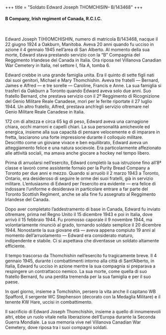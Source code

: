 +++
title = "Soldato Edward Joseph THOMCHISIN– B/143468"
+++

#### B Company, Irish regiment of Canada, R.C.I.C.
<br>


Edward Joseph T(H)OMCHISHIN, numero di matricola B/143468, nacque il 22 giugno 1924 a Oakburn, Manitoba. Aveva 20 anni quando fu ucciso in azione il 4 gennaio 1945 nell’area di San Alberto.
Al momento della sua morte, Edward stava prestando servizio con la “B” Compagnia del Reggimento Irlandese del Canada in Italia. Ora riposa nel Villanova Canadian War Cemetery in Italia, nel settore I, fila A, tomba 6.

Edward crebbe in una grande famiglia unita. Era il quinto di sette figli nati dai suoi genitori, Michael e Mary Thomchishin. Aveva tre fratelli — Bernard, James e Alfred — e tre sorelle — Caroline, Francis e Anne. La sua famiglia si trasferì da Oakburn a Toronto quando Edward aveva solo due anni.
Suo fratello Bernard, che prestava servizio con il 2º Reggimento di Ricognizione del Genio Militare Reale Canadese, morì per le ferite riportate il 27 luglio 1944. Un altro fratello, Alfred, prestava anch’egli servizio oltremare nel Genio Militare Reale Canadese in Italia.

172 cm di altezza e circa 65 kg di peso, Edward aveva una carnagione chiara, occhi marroni e capelli chiari. La sua personalità amichevole ed energica, insieme alla sua capacità di pensare velocemente e di imparare in fretta, lasciarono una forte impressione durante il colloquio militare. Descritto come un giovane vivace e ben equilibrato, Edward aveva un atteggiamento felice e una natura socievole. Era particolarmente affezionato alle attività sociali, ma amava anche giocare a hockey nel tempo libero.

Prima di arruolarsi nell’esercito, Edward completò la sua istruzione fino all’8ª classe e lavorò come assistente fornaio per la Purity Bread Company a Toronto per due anni e mezzo. Quando si arruolò il 2 marzo 1943 a Toronto, Ontario, era desideroso di seguire le orme dei suoi fratelli, già in servizio militare. L’entusiasmo di Edward per l’esercito era evidente — era felice di indossare l’uniforme e desiderava in particolare entrare a far parte del Toronto Scottish Regiment, anche se alla fine fu assegnato al Reggimento Irlandese del Canada.

Dopo aver completato l’addestramento di base in Canada, Edward fu inviato oltremare, prima nel Regno Unito il 15 dicembre 1943 e poi in Italia, dove arrivò il 15 febbraio 1944. Fu promosso caporale il 9 novembre 1944, ma volontariamente rinunciò al grado, tornando soldato semplice il 20 dicembre 1944. Nonostante la sua giovane età — aveva appena compiuto 19 anni al momento dell’arruolamento — Edward era considerato maturo, indipendente e stabile. Ci si aspettava che diventasse un soldato altamente efficiente.

Il tempo trascorso da Thomchishin nell’esercito fu tragicamente breve. Il 4 gennaio 1945, durante i combattimenti intorno alla città di Sant’Alberto, in Italia, Edward fu ucciso in azione mentre la sua compagnia si preparava a respingere un contrattacco nemico. La sua morte, come quella di suo fratello Bernard, fu una perdita tremenda per la sua famiglia e per il suo paese.

In quel giorno, insieme a Tomchishin, persero la vita anche il capitano WB Spafford, il sergente WC Stephenson (decorato con la Medaglia Militare) e il tenente KW Hare, uccisi in combattimento.

Il sacrificio di Edward Joseph Thomchishin, insieme a quello di innumerevoli altri, ebbe un ruolo vitale nella liberazione dell’Europa durante la Seconda Guerra Mondiale. La sua memoria vive nel Villanova Canadian War Cemetery, dove riposa tra i suoi compagni soldati.
